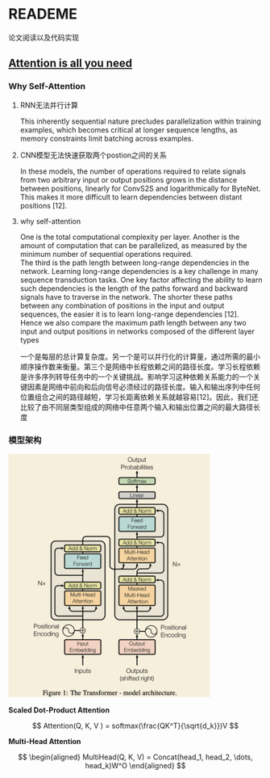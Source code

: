 # READEME
论文阅读以及代码实现

## [Attention is all you need](./paper/Attention%20Is%20All%20You%20Need.pdf)
### Why Self-Attention
1. RNN无法并行计算  

    This inherently sequential nature precludes parallelization within training examples, which becomes critical at longer sequence lengths, as memory constraints limit batching across examples.

2. CNN模型无法快速获取两个postion之间的关系  

    In these models, the number of operations required to relate signals from two arbitrary input or output positions grows in the distance between positions, linearly for ConvS2S and logarithmically for ByteNet. This makes it more difficult to learn dependencies between distant positions [12].

3. why self-attention

    One is the total computational complexity per layer. Another is the amount of computation that can be parallelized, as measured by the minimum number of sequential operations required.    
    The third is the path length between long-range dependencies in the network. Learning long-range dependencies is a key challenge in many sequence transduction tasks. One key factor affecting the ability to learn such dependencies is the length of the paths forward and backward signals have to traverse in the network. The shorter these paths between any combination of positions in the input and output sequences, the easier it is to learn long-range dependencies [12]. Hence we also compare the maximum path length between any two input and output positions in networks composed of the different layer types

    一个是每层的总计算复杂度。另一个是可以并行化的计算量，通过所需的最小顺序操作数来衡量。第三个是网络中长程依赖之间的路径长度。学习长程依赖是许多序列转导任务中的一个关键挑战。影响学习这种依赖关系能力的一个关键因素是网络中前向和后向信号必须经过的路径长度。输入和输出序列中任何位置组合之间的路径越短，学习长距离依赖关系就越容易[12]。因此，我们还比较了由不同层类型组成的网络中任意两个输入和输出位置之间的最大路径长度

### 模型架构

<img src="./img/transformer.png" width="400px">


**Scaled Dot-Product Attention**

$$
Attention(Q, K, V ) = softmax(\frac{QK^T}{\sqrt{d_k}})V
$$

**Multi-Head Attention**

$$
\begin{aligned}
MultiHead(Q, K, V) = Concat(head_1, head_2, \dots, head_k)W^O    
\end{aligned}
$$

